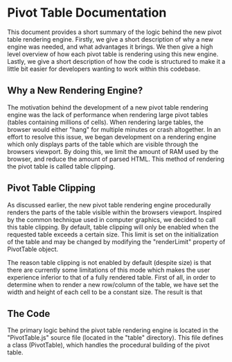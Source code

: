 # Pivot Table Documentation
This document provides a short summary of the logic behind the new pivot table rendering engine. Firstly, we give a short description of why a new engine was needed, and what advantages it brings. We then give a high level overview of how each pivot table is rendering using this new engine. Lastly, we give a short description of how the code is structured to make it a little bit easier for developers wanting to work within this codebase.

## Why a New Rendering Engine?
The motivation behind the development of a new pivot table rendering engine was the lack of performance when rendering large pivot tables (tables containing millions of cells). When rendering large tables, the browser would either "hang" for multiple minutes or crash altogether. In an effort to resolve this issue, we began development on a rendering engine which only displays parts of the table which are visible through the browsers viewport. By doing this, we limit the amount of RAM used by the browser, and reduce the amount of parsed HTML. This method of rendering the pivot table is called table clipping.

## Pivot Table Clipping
As discussed earlier, the new pivot table rendering engine procedurally renders the parts of the table visible within the browsers viewport. Inspired by the common technique used in computer graphics, we decided to call this table clipping. By default, table clipping will only be enabled when the requested table exceeds a certain size. This limit is set on the initialization of the table and may be changed by modifying the "renderLimit" property of PivotTable object.

The reason table clipping is not enabled by default (despite size) is that there are currently some limitations of this mode which makes the user experience inferior to that of a fully rendered table. First of all, in order to determine when to render a new row/column of the table, we have set the width and height of each cell to be a constant size. The result is that 

## The Code
The primary logic behind the pivot table rendering engine is located in the "PivotTable.js" source file (located in the "table" directory). This file defines a class (PivotTable), which handles the procedural building of the pivot table.